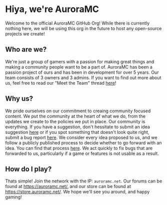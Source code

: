 # Hiya, we're AuroraMC

Welcome to the official AuroraMC GitHub Org! While there is currently nothing here, we will be using this org in the future to host any open-source projects we create!

## Who are we?

We're just a group of gamers with a passion for making great things and making a community people want to be a part of. AuroraMC has been a passion project of ours and has been in development for over 5 years. Our team consists of 3 owners and 3 admins. If you want to find out more about us, feel free to read our "Meet the Team" thread [here](https://auroramc.net/meet-the-team/)!

## Why us?

We pride ourselves on our commitment to creaing community focused content. We put the community at the heart of what we do, from the updates we create to the policies we put in place. Our community is everything. If you have a suggestion, don't hessitate to submit an idea suggestion [here](https://auroramc.net/threads/posting-an-idea-to-the-forums.114/) or if you spot something that doesn't look quite right, submit a bug report [here](https://auroramc.net/bug-report/). We consider every idea proposed to us, and we follow a publicly published process to decide whether to go forward with an idea. You can find that process [here](https://auroramc.net/threads/posting-an-idea-to-the-forums.114/). We act quickly to fix bugs that are forwarded to us, particularly if a game or features is not usable as a result.

## How do I play?

Thats simple! Join the network with the IP: `auroramc.net`. Our forums can be found at https://auroramc.net/, and our store can be found at https://store.auroramc.net/. We hope we'll see you around, and happy gaming!
